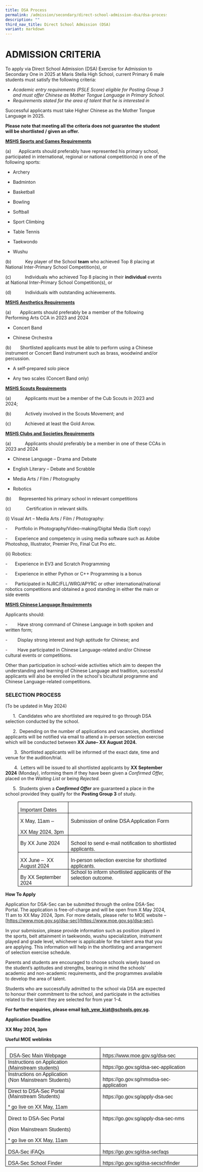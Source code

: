 ```yaml
---
title: DSA Process
permalink: /admission/secondary/direct-school-admission-dsa/dsa-process/
description: ""
third_nav_title: Direct School Admission (DSA)
variant: markdown
---
```

# ADMISSION CRITERIA


  


To apply via Direct School Admission (DSA) Exercise for Admission to Secondary One in&nbsp;2025&nbsp;at Maris Stella High School, current Primary 6 male students must satisfy the following criteria:



*   _Academic_&nbsp;_entry requirements (PSLE Score) eligible for Posting Group 3 and must offer Chinese as Mother Tongue Language in Primary School._
*   _Requirements stated for the area of talent that he is interested in_

Successful applicants must take Higher Chinese as the Mother Tongue Language in 2025. 



<b>Please note that meeting all the criteria does not guarantee the student will be shortlisted / given an offer.</b>

<b><u>MSHS Sports and Games Requirements</u></b>

(a)&nbsp; &nbsp; &nbsp;&nbsp;Applicants should preferably have represented his primary school, participated in international, regional or national competition(s) in one of the following sports:

* Archery

* Badminton

* Basketball

* Bowling  

* Softball

* Sport Climbing

* Table Tennis

* Taekwondo

* Wushu  

(b)&nbsp;&nbsp;&nbsp;&nbsp;&nbsp;&nbsp;&nbsp;&nbsp;&nbsp;&nbsp;&nbsp;Key player of the School&nbsp;<b>team</b>&nbsp;who achieved Top 8 placing at National Inter-Primary School Competition(s), or

(c)&nbsp;&nbsp;&nbsp;&nbsp;&nbsp;&nbsp;&nbsp;&nbsp;&nbsp;&nbsp;&nbsp;Individuals who achieved Top 8 placing in their&nbsp;<b>individual</b>&nbsp;events at National Inter-Primary School Competition(s), or

(d)&nbsp;&nbsp;&nbsp;&nbsp;&nbsp;&nbsp;&nbsp;&nbsp;&nbsp;&nbsp;&nbsp;Individuals with outstanding achievements.

<b><u>MSHS Aesthetics Requirements</u></b>

(a) &nbsp;&nbsp;&nbsp;&nbsp;&nbsp; Applicants should preferably be a member of the following Performing Arts CCA in 2023 and 2024

* Concert Band

* Chinese Orchestra

(b) &nbsp;&nbsp;&nbsp;&nbsp;&nbsp; Shortlisted applicants must be able to perform using a Chinese instrument or Concert Band instrument such as brass, woodwind and/or percussion.&nbsp;

* A self-prepared solo piece

* Any two scales (Concert Band only)



<b><u>MSHS Scouts Requirements</u></b>

(a)&nbsp;&nbsp;&nbsp;&nbsp;&nbsp;&nbsp;&nbsp;&nbsp;&nbsp;&nbsp;&nbsp;Applicants must be a member of the Cub Scouts in 2023 and 2024;

(b)&nbsp;&nbsp;&nbsp;&nbsp;&nbsp;&nbsp;&nbsp;&nbsp;&nbsp;&nbsp;&nbsp;Actively involved in the Scouts Movement; and

(c)&nbsp;&nbsp;&nbsp;&nbsp;&nbsp;&nbsp;&nbsp;&nbsp;&nbsp;&nbsp;&nbsp;Achieved at least the Gold Arrow.

  

<b><u>MSHS Clubs and Societies Requirements</u></b>

(a)&nbsp;&nbsp;&nbsp;&nbsp;&nbsp;&nbsp;&nbsp;&nbsp;&nbsp;&nbsp;&nbsp;Applicants should preferably be a member in one of these CCAs in 2023 and 2024

* Chinese Language – Drama and Debate

* English Literary – Debate and Scrabble

* Media Arts / Film / Photography

* Robotics

(b)&nbsp; &nbsp; &nbsp;&nbsp;Represented his primary school in relevant competitions

(c)&nbsp;&nbsp;&nbsp;&nbsp;&nbsp;&nbsp;&nbsp;&nbsp;&nbsp;&nbsp;&nbsp;&nbsp;Certification in relevant skills.

(i) Visual Art – Media Arts / Film / Photography:

\-&nbsp;&nbsp;&nbsp;&nbsp;&nbsp;&nbsp;Portfolio in Photography/Video-making/Digital Media (Soft copy)

\-&nbsp;&nbsp;&nbsp;&nbsp;&nbsp;&nbsp;Experience and competency in using media software such as Adobe Photoshop, Illustrator, Premier Pro, Final Cut Pro etc.

(ii) Robotics:

\-&nbsp;&nbsp;&nbsp;&nbsp;&nbsp;&nbsp;Experience in EV3 and Scratch Programming&nbsp;




\-&nbsp;&nbsp;&nbsp;&nbsp;&nbsp;&nbsp;Experience in either Python or C++ Programming is a bonus&nbsp;



\-&nbsp;&nbsp;&nbsp;&nbsp;&nbsp;&nbsp;Participated in NJRC/FLL/WRG/APYRC or other international/national robotics competitions and obtained a good standing in either the main or side events

<b><u>MSHS Chinese Language Requirements</u></b>

Applicants should:

\-&nbsp;&nbsp;&nbsp;&nbsp;&nbsp;&nbsp;&nbsp;&nbsp;Have strong command of Chinese Language in both spoken and written form;

\-&nbsp;&nbsp;&nbsp;&nbsp;&nbsp;&nbsp;&nbsp;&nbsp;Display strong interest and high aptitude for Chinese; and

\-&nbsp;&nbsp;&nbsp;&nbsp;&nbsp;&nbsp;&nbsp;&nbsp;Have participated in Chinese Language-related and/or Chinese cultural events or competitions.

Other than participation in school-wide activities which aim to deepen the understanding and learning of Chinese Language and tradition, successful applicants will also be enrolled in the school's bicultural&nbsp;programme and Chinese Language-related competitions.

  

### SELECTION PROCESS 
(To be updated in May 2024)

&nbsp;&nbsp;&nbsp;&nbsp;&nbsp; 1.&nbsp; Candidates who are shortlisted are required to go through DSA selection conducted by the school.

&nbsp;&nbsp;&nbsp;&nbsp;&nbsp; 2.&nbsp; Depending on the number of applications and vacancies, shortlisted applicants will be notified via email to attend a in-person selection exercise which will be conducted between **XX June– XX August 2024.**

&nbsp;&nbsp;&nbsp;&nbsp;&nbsp;&nbsp;&nbsp;3.&nbsp; Shortlisted applicants will be informed of the exact date, time and venue for the audition/trial.

&nbsp;&nbsp;&nbsp;&nbsp;&nbsp;&nbsp; 4.&nbsp; Letters will be issued to all shortlisted applicants by **XX September 2024** (Monday), informing them if they have been given a _Confirmed Offer,_ placed on the _Waiting List_ or being _Rejected._

&nbsp;&nbsp;&nbsp;&nbsp;&nbsp; 5.&nbsp; Students given a **_Confirmed Offer_** are guaranteed a place in the school provided they qualify for the **Posting Group 3** of study.

<table class="MsoNormalTable" border="1" cellspacing="0" cellpadding="0" width="545" style="width:408.75pt;margin-left:29.0pt;border-collapse:collapse;border:none;
 mso-border-alt:solid windowtext .5pt;mso-yfti-tbllook:1184;mso-padding-alt:
 0mm 5.4pt 0mm 5.4pt;mso-border-insideh:.5pt solid windowtext;mso-border-insidev:
 .5pt solid windowtext"><tbody><tr style="mso-yfti-irow:0;mso-yfti-firstrow:yes"><td width="148" valign="top" style="width:111.1pt;border:solid windowtext 1.0pt;
  mso-border-alt:solid windowtext .5pt;padding:0mm 5.4pt 0mm 5.4pt"><p class="MsoNormal" style="margin-bottom:0mm;mso-pagination:none;tab-stops:
  11.0pt 36.0pt;mso-layout-grid-align:none;text-autospace:none"><span style="mso-bidi-font-size:16.0pt;font-family:&quot;Arial&quot;,sans-serif">Important Dates</span></p></td><td width="397" valign="top" style="width:297.65pt;border:solid windowtext 1.0pt;
  border-left:none;mso-border-left-alt:solid windowtext .5pt;mso-border-alt:
  solid windowtext .5pt;padding:0mm 5.4pt 0mm 5.4pt"><p class="MsoNormal" style="margin-bottom:0mm;mso-pagination:none;tab-stops:
  11.0pt 36.0pt;mso-layout-grid-align:none;text-autospace:none"><span style="mso-bidi-font-size:16.0pt;font-family:&quot;Arial&quot;,sans-serif">&nbsp;</span></p></td></tr><tr style="mso-yfti-irow:1"><td width="148" valign="top" style="width:111.1pt;border:solid windowtext 1.0pt;
  border-top:none;mso-border-top-alt:solid windowtext .5pt;mso-border-alt:solid windowtext .5pt;
  padding:0mm 5.4pt 0mm 5.4pt"><p class="MsoNormal" style="margin-bottom:0mm;mso-pagination:none;tab-stops:
  11.0pt 36.0pt;mso-layout-grid-align:none;text-autospace:none"><span style="mso-bidi-font-size:16.0pt;font-family:&quot;Arial&quot;,sans-serif">X May, 11am –</span></p><p class="MsoNormal" style="margin-bottom:0mm;mso-pagination:none;tab-stops:
  11.0pt 36.0pt;mso-layout-grid-align:none;text-autospace:none"><span style="mso-bidi-font-size:16.0pt;font-family:&quot;Arial&quot;,sans-serif">XX </span><span style="mso-bidi-font-size:16.0pt;
  font-family:&quot;Arial&quot;,sans-serif">May 2024, 3pm</span></p></td><td width="397" valign="top" style="width:297.65pt;border-top:none;border-left:
  none;border-bottom:solid windowtext 1.0pt;border-right:solid windowtext 1.0pt;
  mso-border-top-alt:solid windowtext .5pt;mso-border-left-alt:solid windowtext .5pt;
  mso-border-alt:solid windowtext .5pt;padding:0mm 5.4pt 0mm 5.4pt"><p class="MsoNormal" style="margin-bottom:0mm;mso-pagination:none;tab-stops:
  11.0pt 36.0pt;mso-layout-grid-align:none;text-autospace:none"><span style="mso-bidi-font-size:16.0pt;font-family:&quot;Arial&quot;,sans-serif">Submission of online DSA Application Form</span></p></td></tr><tr style="mso-yfti-irow:2;height:28.65pt"><td width="148" valign="top" style="width:111.1pt;border:solid windowtext 1.0pt;
  border-top:none;mso-border-top-alt:solid windowtext .5pt;mso-border-alt:solid windowtext .5pt;
  padding:0mm 5.4pt 0mm 5.4pt;height:28.65pt"><p class="MsoNormal" style="margin-bottom:0mm;mso-pagination:none;tab-stops:
  11.0pt 36.0pt;mso-layout-grid-align:none;text-autospace:none"><span style="mso-bidi-font-size:16.0pt;font-family:&quot;Arial&quot;,sans-serif">By XX June 2024</span></p></td><td width="397" valign="top" style="width:297.65pt;border-top:none;border-left:
  none;border-bottom:solid windowtext 1.0pt;border-right:solid windowtext 1.0pt;
  mso-border-top-alt:solid windowtext .5pt;mso-border-left-alt:solid windowtext .5pt;
  mso-border-alt:solid windowtext .5pt;padding:0mm 5.4pt 0mm 5.4pt;height:28.65pt"><p class="MsoNormal" style="margin-bottom:0mm;mso-pagination:none;tab-stops:
  11.0pt 36.0pt;mso-layout-grid-align:none;text-autospace:none"><span style="mso-bidi-font-size:16.0pt;font-family:&quot;Arial&quot;,sans-serif">School to send e-mail notification to shortlisted </span><span style="font-family:&quot;Arial&quot;,sans-serif">applicants</span><span style="mso-bidi-font-size:16.0pt;font-family:&quot;Arial&quot;,sans-serif">.</span></p></td></tr><tr style="mso-yfti-irow:3"><td width="148" valign="top" style="width:111.1pt;border:solid windowtext 1.0pt;
  border-top:none;mso-border-top-alt:solid windowtext .5pt;mso-border-alt:solid windowtext .5pt;
  padding:0mm 5.4pt 0mm 5.4pt"><p class="MsoNormal" style="margin-bottom:0mm;mso-pagination:none;tab-stops:
  11.0pt 36.0pt;mso-layout-grid-align:none;text-autospace:none"><span style="mso-bidi-font-size:16.0pt;font-family:&quot;Arial&quot;,sans-serif">XX June – <span style="mso-spacerun:yes">&nbsp;</span>XX August 2024</span><span style="mso-bidi-font-size:
  16.0pt;font-family:&quot;Arial&quot;,sans-serif"></span></p></td><td width="397" valign="top" style="width:297.65pt;border-top:none;border-left:
  none;border-bottom:solid windowtext 1.0pt;border-right:solid windowtext 1.0pt;
  mso-border-top-alt:solid windowtext .5pt;mso-border-left-alt:solid windowtext .5pt;
  mso-border-alt:solid windowtext .5pt;padding:0mm 5.4pt 0mm 5.4pt"><p class="MsoNormal" style="margin-bottom:0mm;mso-pagination:none;tab-stops:
  11.0pt 36.0pt;mso-layout-grid-align:none;text-autospace:none"><span style="mso-bidi-font-size:16.0pt;font-family:&quot;Arial&quot;,sans-serif">In-person selection exercise for shortlisted </span><span style="font-family:&quot;Arial&quot;,sans-serif">applicants</span><span style="mso-bidi-font-size:16.0pt;font-family:&quot;Arial&quot;,sans-serif">.</span><span style="mso-bidi-font-size:16.0pt;
  font-family:&quot;Arial&quot;,sans-serif"></span></p></td></tr><tr style="mso-yfti-irow:4;mso-yfti-lastrow:yes"><td width="148" valign="top" style="width:111.1pt;border:solid windowtext 1.0pt;
  border-top:none;mso-border-top-alt:solid windowtext .5pt;mso-border-alt:solid windowtext .5pt;
  padding:0mm 5.4pt 0mm 5.4pt"><p class="MsoNormal" style="margin-bottom:0mm;mso-pagination:none;tab-stops:
  11.0pt 36.0pt;mso-layout-grid-align:none;text-autospace:none"><span style="mso-bidi-font-size:16.0pt;font-family:&quot;Arial&quot;,sans-serif">By XX September 2024</span><span style="mso-bidi-font-size:16.0pt;font-family:&quot;Arial&quot;,sans-serif"></span></p></td><td width="397" valign="top" style="width:297.65pt;border-top:none;border-left:
  none;border-bottom:solid windowtext 1.0pt;border-right:solid windowtext 1.0pt;
  mso-border-top-alt:solid windowtext .5pt;mso-border-left-alt:solid windowtext .5pt;
  mso-border-alt:solid windowtext .5pt;padding:0mm 5.4pt 0mm 5.4pt"><p class="MsoNormal" style="margin-top:0mm;margin-right:-7.45pt;margin-bottom:
  0mm;margin-left:0mm;mso-pagination:none;tab-stops:11.0pt 36.0pt;mso-layout-grid-align:
  none;text-autospace:none"><span style="mso-bidi-font-size:16.0pt;font-family:
  &quot;Arial&quot;,sans-serif">School to inform shortlisted </span><span style="font-family:&quot;Arial&quot;,sans-serif">applicants</span><span style="mso-bidi-font-size:16.0pt;font-family:&quot;Arial&quot;,sans-serif"> of the selection outcome.</span></p></td></tr></tbody></table>

**How To Apply**

Application for DSA-Sec can be submitted through the online DSA-Sec Portal. The application is free-of-charge and will be open from X May 2024, 11 am to XX May 2024, 3pm. For more details, please refer to MOE website – [https://www.moe.gov.sg/dsa-sec](https://www.moe.gov.sg/dsa-sec).

In your submission, please provide information such as position played in the sports, belt attainment in taekwondo, wushu specialization, instrument played and grade level, whichever is applicable for the talent area that you are applying. This information will help in the shortlisting and arrangement of selection exercise schedule.

Parents and students are encouraged to choose schools wisely based on the student’s aptitudes and strengths, bearing in mind the schools’ academic and non-academic requirements, and the programmes available to develop the area of talent.

Students who are successfully admitted to the school via DSA are expected to honour their commitment to the school, and participate in the activities related to the talent they are selected for from year 1-4.

**For further enquiries, please email koh_yew_kiat@schools.gov.sg.**

**Application Deadline**

**XX May 2024, 3pm**&nbsp;

**Useful MOE weblinks**

<table class="MsoNormalTable" border="0" cellspacing="0" cellpadding="0" width="601" style="width:450.9pt;margin-left:.25pt;border-collapse:collapse;mso-yfti-tbllook:
 1184;mso-padding-alt:.65pt 5.75pt 0mm 5.4pt"><tbody><tr style="mso-yfti-irow:0;mso-yfti-firstrow:yes;height:16.05pt"><td width="300" valign="top" style="width:225.35pt;border:solid black 1.0pt;
  mso-border-alt:solid black .5pt;padding:.65pt 5.75pt 0mm 5.4pt;height:16.05pt"><p class="MsoNormal" style="margin-bottom:0mm"><span style="mso-bidi-font-size:
  11.0pt;font-family:&quot;Arial&quot;,sans-serif;mso-fareast-font-family:Arial"><span style="mso-spacerun:yes">&nbsp;</span>DSA-Sec Main Webpage</span><span style="font-size:11.0pt;font-family:&quot;Calibri&quot;,sans-serif;mso-fareast-font-family:
  DengXian;mso-bidi-font-family:Latha"></span></p></td><td width="301" valign="top" style="width:225.55pt;border:solid black 1.0pt;
  border-left:none;mso-border-left-alt:solid black .5pt;mso-border-alt:solid black .5pt;
  padding:.65pt 5.75pt 0mm 5.4pt;height:16.05pt"><p class="MsoNormal" style="margin-bottom:0mm"><span style="mso-bidi-font-size:
  11.0pt;font-family:&quot;Arial&quot;,sans-serif;mso-fareast-font-family:Arial">https://www.moe.gov.sg/dsa-sec</span><span style="font-size:11.0pt;font-family:&quot;Calibri&quot;,sans-serif;
  mso-fareast-font-family:DengXian;mso-bidi-font-family:Latha"></span></p></td></tr><tr style="mso-yfti-irow:1;height:28.2pt"><td width="300" valign="top" style="width:225.35pt;border:solid black 1.0pt;
  border-top:none;mso-border-top-alt:solid black .5pt;mso-border-alt:solid black .5pt;
  padding:.65pt 5.75pt 0mm 5.4pt;height:28.2pt"><p class="MsoNormal" style="margin-top:0mm;margin-right:.75pt;margin-bottom:
  0mm;margin-left:0mm"><span style="mso-bidi-font-size:11.0pt;font-family:&quot;Arial&quot;,sans-serif;
  mso-fareast-font-family:Arial">Instructions on Application<span style="mso-spacerun:yes">&nbsp; </span>(Mainstream students)</span><span style="font-size:11.0pt;font-family:&quot;Calibri&quot;,sans-serif;mso-fareast-font-family:
  DengXian;mso-bidi-font-family:Latha"></span></p></td><td width="301" valign="top" style="width:225.55pt;border-top:none;border-left:
  none;border-bottom:solid black 1.0pt;border-right:solid black 1.0pt;
  mso-border-top-alt:solid black .5pt;mso-border-left-alt:solid black .5pt;
  mso-border-alt:solid black .5pt;padding:.65pt 5.75pt 0mm 5.4pt;height:28.2pt"><p class="MsoNormal" style="margin-bottom:0mm"><span style="mso-bidi-font-size:
  11.0pt;font-family:&quot;Arial&quot;,sans-serif;mso-fareast-font-family:Arial">https://go.gov.sg/dsa-sec-application</span><span style="font-size:11.0pt;font-family:&quot;Calibri&quot;,sans-serif;
  mso-fareast-font-family:DengXian;mso-bidi-font-family:Latha"></span></p></td></tr><tr style="mso-yfti-irow:2;height:30.9pt"><td width="300" valign="top" style="width:225.35pt;border:solid black 1.0pt;
  border-top:none;mso-border-top-alt:solid black .5pt;mso-border-alt:solid black .5pt;
  padding:.65pt 5.75pt 0mm 5.4pt;height:30.9pt"><p class="MsoNormal" style="margin-top:0mm;margin-right:41.5pt;margin-bottom:
  0mm;margin-left:0mm"><span style="mso-bidi-font-size:11.0pt;font-family:&quot;Arial&quot;,sans-serif;
  mso-fareast-font-family:Arial">Instructions on Application<span style="mso-spacerun:yes">&nbsp; </span>(Non Mainstream Students)</span><span style="font-size:11.0pt;font-family:&quot;Calibri&quot;,sans-serif;mso-fareast-font-family:
  DengXian;mso-bidi-font-family:Latha"></span></p></td><td width="301" valign="top" style="width:225.55pt;border-top:none;border-left:
  none;border-bottom:solid black 1.0pt;border-right:solid black 1.0pt;
  mso-border-top-alt:solid black .5pt;mso-border-left-alt:solid black .5pt;
  mso-border-alt:solid black .5pt;padding:.65pt 5.75pt 0mm 5.4pt;height:30.9pt"><p class="MsoNormal" style="margin-bottom:0mm"><span style="mso-bidi-font-size:
  11.0pt;font-family:&quot;Arial&quot;,sans-serif;mso-fareast-font-family:Arial">https://go.gov.sg/nmsdsa-sec-application</span><span style="font-size:11.0pt;font-family:&quot;Calibri&quot;,sans-serif;
  mso-fareast-font-family:DengXian;mso-bidi-font-family:Latha"></span></p></td></tr><tr style="mso-yfti-irow:3;height:43.05pt"><td width="300" valign="top" style="width:225.35pt;border:solid black 1.0pt;
  border-top:none;mso-border-top-alt:solid black .5pt;mso-border-alt:solid black .5pt;
  padding:.65pt 5.75pt 0mm 5.4pt;height:43.05pt"><p class="MsoNormal" style="margin-top:0mm;margin-right:12.0pt;margin-bottom:
  0mm;margin-left:0mm;line-height:100%"><span style="mso-bidi-font-size:11.0pt;
  line-height:100%;font-family:&quot;Arial&quot;,sans-serif;mso-fareast-font-family:Arial">Direct to DSA-Sec Portal (Mainstream Students)</span><span style="font-size:11.0pt;
  line-height:100%;font-family:&quot;Calibri&quot;,sans-serif;mso-fareast-font-family:
  DengXian;mso-bidi-font-family:Latha"></span></p><p class="MsoNormal" style="margin-bottom:0mm"><span style="mso-bidi-font-size:
  11.0pt;font-family:&quot;Arial&quot;,sans-serif;mso-fareast-font-family:Arial">* go live on XX May, 11am</span><span style="font-size:11.0pt;font-family:&quot;Calibri&quot;,sans-serif;
  mso-fareast-font-family:DengXian;mso-bidi-font-family:Latha"></span></p></td><td width="301" valign="top" style="width:225.55pt;border-top:none;border-left:
  none;border-bottom:solid black 1.0pt;border-right:solid black 1.0pt;
  mso-border-top-alt:solid black .5pt;mso-border-left-alt:solid black .5pt;
  mso-border-alt:solid black .5pt;padding:.65pt 5.75pt 0mm 5.4pt;height:43.05pt"><p class="MsoNormal" style="margin-bottom:0mm"><span style="mso-bidi-font-size:
  11.0pt;font-family:&quot;Arial&quot;,sans-serif;mso-fareast-font-family:Arial">https://go.gov.sg/apply-dsa-sec</span><span style="font-size:11.0pt;font-family:&quot;Calibri&quot;,sans-serif;
  mso-fareast-font-family:DengXian;mso-bidi-font-family:Latha"></span></p></td></tr><tr style="mso-yfti-irow:4;height:46.2pt"><td width="300" valign="top" style="width:225.35pt;border:solid black 1.0pt;
  border-top:none;mso-border-top-alt:solid black .5pt;mso-border-alt:solid black .5pt;
  padding:.65pt 5.75pt 0mm 5.4pt;height:46.2pt"><p class="MsoNormal" style="margin-bottom:0mm"><span style="mso-bidi-font-size:
  11.0pt;font-family:&quot;Arial&quot;,sans-serif;mso-fareast-font-family:Arial">Direct to DSA-Sec Portal<span style="mso-spacerun:yes">&nbsp;</span></span><span style="font-size:11.0pt;font-family:&quot;Calibri&quot;,sans-serif;mso-fareast-font-family:
  DengXian;mso-bidi-font-family:Latha"></span></p><p class="MsoNormal" style="margin-bottom:0mm"><span style="mso-bidi-font-size:
  11.0pt;font-family:&quot;Arial&quot;,sans-serif;mso-fareast-font-family:Arial">(Non Mainstream Students)</span><span style="font-size:11.0pt;font-family:&quot;Calibri&quot;,sans-serif;
  mso-fareast-font-family:DengXian;mso-bidi-font-family:Latha"></span></p><p class="MsoNormal" style="margin-bottom:0mm"><span style="mso-bidi-font-size:
  11.0pt;font-family:&quot;Arial&quot;,sans-serif;mso-fareast-font-family:Arial">* go live on XX May, 11am</span><span style="font-size:11.0pt;font-family:&quot;Calibri&quot;,sans-serif;
  mso-fareast-font-family:DengXian;mso-bidi-font-family:Latha"></span></p></td><td width="301" valign="top" style="width:225.55pt;border-top:none;border-left:
  none;border-bottom:solid black 1.0pt;border-right:solid black 1.0pt;
  mso-border-top-alt:solid black .5pt;mso-border-left-alt:solid black .5pt;
  mso-border-alt:solid black .5pt;padding:.65pt 5.75pt 0mm 5.4pt;height:46.2pt"><p class="MsoNormal" style="margin-bottom:0mm"><span style="mso-bidi-font-size:
  11.0pt;font-family:&quot;Arial&quot;,sans-serif;mso-fareast-font-family:Arial">https://go.gov.sg/apply-dsa-sec-nms</span><span style="font-size:11.0pt;font-family:&quot;Calibri&quot;,sans-serif;
  mso-fareast-font-family:DengXian;mso-bidi-font-family:Latha"></span></p></td></tr><tr style="mso-yfti-irow:5;height:17.85pt"><td width="300" valign="top" style="width:225.35pt;border:solid black 1.0pt;
  border-top:none;mso-border-top-alt:solid black .5pt;mso-border-alt:solid black .5pt;
  padding:.65pt 5.75pt 0mm 5.4pt;height:17.85pt"><p class="MsoNormal" style="margin-bottom:0mm"><span style="mso-bidi-font-size:
  11.0pt;font-family:&quot;Arial&quot;,sans-serif;mso-fareast-font-family:Arial">DSA-Sec iFAQs</span><span style="font-size:11.0pt;font-family:&quot;Calibri&quot;,sans-serif;
  mso-fareast-font-family:DengXian;mso-bidi-font-family:Latha"></span></p></td><td width="301" valign="top" style="width:225.55pt;border-top:none;border-left:
  none;border-bottom:solid black 1.0pt;border-right:solid black 1.0pt;
  mso-border-top-alt:solid black .5pt;mso-border-left-alt:solid black .5pt;
  mso-border-alt:solid black .5pt;padding:.65pt 5.75pt 0mm 5.4pt;height:17.85pt"><p class="MsoNormal" style="margin-bottom:0mm"><span style="mso-bidi-font-size:
  11.0pt;font-family:&quot;Arial&quot;,sans-serif;mso-fareast-font-family:Arial">https://go.gov.sg/dsa-secfaqs</span><span style="font-size:11.0pt;font-family:&quot;Calibri&quot;,sans-serif;
  mso-fareast-font-family:DengXian;mso-bidi-font-family:Latha"></span></p></td></tr><tr style="mso-yfti-irow:6;mso-yfti-lastrow:yes;height:20.55pt"><td width="300" valign="top" style="width:225.35pt;border:solid black 1.0pt;
  border-top:none;mso-border-top-alt:solid black .5pt;mso-border-alt:solid black .5pt;
  padding:.65pt 5.75pt 0mm 5.4pt;height:20.55pt"><p class="MsoNormal" style="margin-bottom:0mm"><span style="mso-bidi-font-size:
  11.0pt;font-family:&quot;Arial&quot;,sans-serif;mso-fareast-font-family:Arial">DSA-Sec School Finder</span><span style="font-size:11.0pt;font-family:&quot;Calibri&quot;,sans-serif;
  mso-fareast-font-family:DengXian;mso-bidi-font-family:Latha"></span></p></td><td width="301" valign="top" style="width:225.55pt;border-top:none;border-left:
  none;border-bottom:solid black 1.0pt;border-right:solid black 1.0pt;
  mso-border-top-alt:solid black .5pt;mso-border-left-alt:solid black .5pt;
  mso-border-alt:solid black .5pt;padding:.65pt 5.75pt 0mm 5.4pt;height:20.55pt"><p class="MsoNormal" style="margin-bottom:0mm"><span style="mso-bidi-font-size:
  11.0pt;font-family:&quot;Arial&quot;,sans-serif;mso-fareast-font-family:Arial">https://go.gov.sg/dsa-secschfinder</span><span style="font-size:11.0pt;font-family:&quot;Calibri&quot;,sans-serif;
  mso-fareast-font-family:DengXian;mso-bidi-font-family:Latha"></span></p></td></tr></tbody></table>